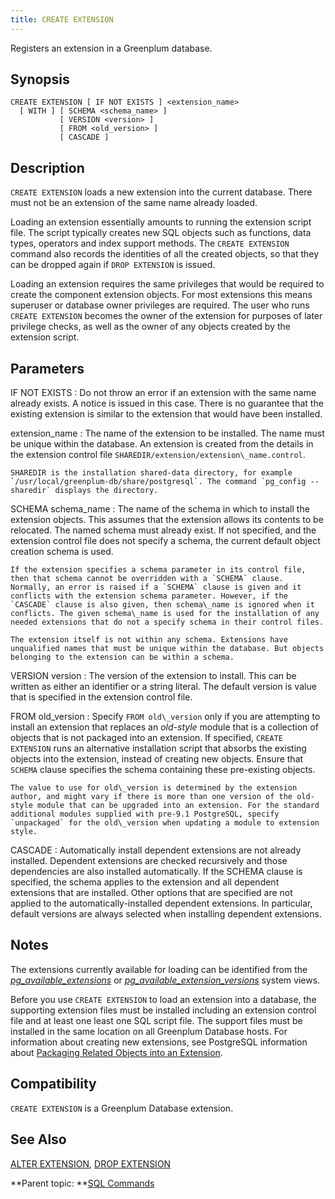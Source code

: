 ```yaml
---
title: CREATE EXTENSION 
---
```


Registers an extension in a Greenplum database.

## <a id="section2"></a>Synopsis 

``` {#sql_command_synopsis}
CREATE EXTENSION [ IF NOT EXISTS ] <extension_name>
  [ WITH ] [ SCHEMA <schema_name> ]
           [ VERSION <version> ]
           [ FROM <old_version> ]
           [ CASCADE ]
```

## <a id="section3"></a>Description 

`CREATE EXTENSION` loads a new extension into the current database. There must not be an extension of the same name already loaded.

Loading an extension essentially amounts to running the extension script file. The script typically creates new SQL objects such as functions, data types, operators and index support methods. The `CREATE EXTENSION` command also records the identities of all the created objects, so that they can be dropped again if `DROP EXTENSION` is issued.

Loading an extension requires the same privileges that would be required to create the component extension objects. For most extensions this means superuser or database owner privileges are required. The user who runs `CREATE EXTENSION` becomes the owner of the extension for purposes of later privilege checks, as well as the owner of any objects created by the extension script.

## <a id="section4"></a>Parameters 

IF NOT EXISTS
:   Do not throw an error if an extension with the same name already exists. A notice is issued in this case. There is no guarantee that the existing extension is similar to the extension that would have been installed.

extension\_name
:   The name of the extension to be installed. The name must be unique within the database. An extension is created from the details in the extension control file `SHAREDIR/extension/extension\_name.control`.

    SHAREDIR is the installation shared-data directory, for example `/usr/local/greenplum-db/share/postgresql`. The command `pg_config --sharedir` displays the directory.

SCHEMA schema\_name
:   The name of the schema in which to install the extension objects. This assumes that the extension allows its contents to be relocated. The named schema must already exist. If not specified, and the extension control file does not specify a schema, the current default object creation schema is used.

    If the extension specifies a schema parameter in its control file, then that schema cannot be overridden with a `SCHEMA` clause. Normally, an error is raised if a `SCHEMA` clause is given and it conflicts with the extension schema parameter. However, if the `CASCADE` clause is also given, then schema\_name is ignored when it conflicts. The given schema\_name is used for the installation of any needed extensions that do not a specify schema in their control files.

    The extension itself is not within any schema. Extensions have unqualified names that must be unique within the database. But objects belonging to the extension can be within a schema.

VERSION version
:   The version of the extension to install. This can be written as either an identifier or a string literal. The default version is value that is specified in the extension control file.

FROM old\_version
:   Specify `FROM old\_version` only if you are attempting to install an extension that replaces an *old-style* module that is a collection of objects that is not packaged into an extension. If specified, `CREATE EXTENSION` runs an alternative installation script that absorbs the existing objects into the extension, instead of creating new objects. Ensure that `SCHEMA` clause specifies the schema containing these pre-existing objects.

    The value to use for old\_version is determined by the extension author, and might vary if there is more than one version of the old-style module that can be upgraded into an extension. For the standard additional modules supplied with pre-9.1 PostgreSQL, specify `unpackaged` for the old\_version when updating a module to extension style.

CASCADE
:   Automatically install dependent extensions are not already installed. Dependent extensions are checked recursively and those dependencies are also installed automatically. If the SCHEMA clause is specified, the schema applies to the extension and all dependent extensions that are installed. Other options that are specified are not applied to the automatically-installed dependent extensions. In particular, default versions are always selected when installing dependent extensions.

## <a id="section5"></a>Notes 

The extensions currently available for loading can be identified from the *[pg\_available\_extensions](../system_catalogs/pg_available_extensions.html)* or *[pg\_available\_extension\_versions](../system_catalogs/pg_available_extension_versions.html)* system views.

Before you use `CREATE EXTENSION` to load an extension into a database, the supporting extension files must be installed including an extension control file and at least one least one SQL script file. The support files must be installed in the same location on all Greenplum Database hosts. For information about creating new extensions, see PostgreSQL information about [Packaging Related Objects into an Extension](https://www.postgresql.org/docs/9.6/extend-extensions.html).

## <a id="section7"></a>Compatibility 

`CREATE EXTENSION` is a Greenplum Database extension.

## <a id="section8"></a>See Also 

[ALTER EXTENSION](ALTER_EXTENSION.html), [DROP EXTENSION](DROP_EXTENSION.html)

**Parent topic: **[SQL Commands](../sql_commands/sql_ref.html)

